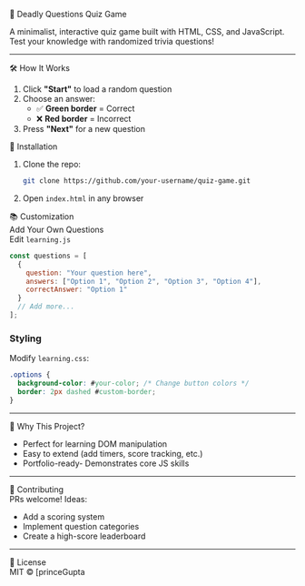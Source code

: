
 🧠 Deadly Questions Quiz Game  

A minimalist, interactive quiz game built with HTML, CSS, and JavaScript. Test your knowledge with randomized trivia questions!  

---

 🛠️ How It Works  
1. Click **"Start"** to load a random question  
2. Choose an answer:  
   - ✅ **Green border** = Correct  
   - ❌ **Red border** = Incorrect  
3. Press **"Next"** for a new question  


🚀 Installation  
1. Clone the repo:  
   ```bash
   git clone https://github.com/your-username/quiz-game.git
   ```
2. Open `index.html` in any browser  

📚 Customization  
Add Your Own Questions  
Edit `learning.js`
```javascript
const questions = [
  {
    question: "Your question here",
    answers: ["Option 1", "Option 2", "Option 3", "Option 4"],
    correctAnswer: "Option 1"
  }
  // Add more...
];
```

### Styling  
Modify `learning.css`:  
```css
.options {
  background-color: #your-color; /* Change button colors */
  border: 2px dashed #custom-border; 
}
```

---

🌟 Why This Project?  
- Perfect for learning DOM manipulation  
- Easy to extend (add timers, score tracking, etc.)  
- Portfolio-ready- Demonstrates core JS skills  

---

🤝 Contributing  
PRs welcome! Ideas:  
- Add a scoring system  
- Implement question categories  
- Create a high-score leaderboard  

---

📜 License  
MIT © [princeGupta

